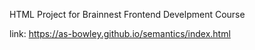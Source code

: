 HTML Project for Brainnest Frontend Develpment Course

link: https://as-bowley.github.io/semantics/index.html
